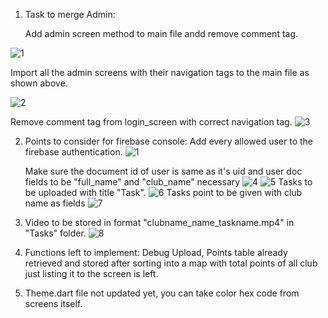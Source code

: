1. Task to merge Admin:

    Add admin screen method to main file andd remove comment tag.

![1](https://user-images.githubusercontent.com/61295782/119981382-300f8a80-bfdb-11eb-83dd-1e772c6ec02f.png)

   Import all the admin screens with their navigation tags to the main file as shown above.

 ![2](https://user-images.githubusercontent.com/61295782/119981504-5503fd80-bfdb-11eb-8993-dd53c083e15d.png)

  Remove comment tag from login_screen with correct navigation tag.
  ![3](https://user-images.githubusercontent.com/61295782/119983108-59311a80-bfdd-11eb-83bc-ea52e5a04ff0.png)

2. Points to consider for firebase console:
   Add every allowed user to the firebase authentication.
   ![1](https://user-images.githubusercontent.com/61295782/119983648-0efc6900-bfde-11eb-8d56-709bb8079ca0.png)

   Make sure the document id of user is same as it's uid and user doc fields to be "full_name" and "club_name"   necessary
   ![4](https://user-images.githubusercontent.com/61295782/119982292-45d17f80-bfdc-11eb-8419-aa4a49239d3e.png)
![5](https://user-images.githubusercontent.com/61295782/119982299-479b4300-bfdc-11eb-989d-ce5c74335863.png)
    Tasks to be uploaded with title "Task".
    ![6](https://user-images.githubusercontent.com/61295782/119982425-731e2d80-bfdc-11eb-84ef-4a5a243d4a70.png)
    Tasks point to be given with club name as fields
    ![7](https://user-images.githubusercontent.com/61295782/119982585-a6f95300-bfdc-11eb-9c9b-e509f379b8ff.png)
3. Video to be stored in format "clubname_name_taskname.mp4" in "Tasks" folder.
     ![8](https://user-images.githubusercontent.com/61295782/119982823-f3449300-bfdc-11eb-9fd8-2e5a18cee246.png)

4. Functions left to implement: Debug Upload, Points table already retrieved and stored after sorting into a map with total points of all club just listing it to the screen is   left.
5. Theme.dart file not updated yet, you can take color hex code from screens itself.


